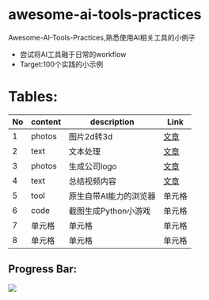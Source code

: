 # awesome-ai-tools-practices
Awesome-AI-Tools-Practices,熟悉使用AI相关工具的小例子

- 尝试将AI工具融于日常的workflow
- Target:100个实践的小示例

# Tables:

|  No   | content  | description | Link |
|  ----  | ----  | ----  | ----  |
| 1  | photos | 图片2d转3d | [文章](https://github.com/jerrychan807/awesome-ai-tools-practices/blob/main/p1_photos_2dTo3d.md) |
| 2  | text | 文本处理 |[文章](https://github.com/jerrychan807/awesome-ai-tools-practices/blob/main/p2_text_regex.md) |
| 3  | photos | 生成公司logo |[文章](https://github.com/jerrychan807/awesome-ai-tools-practices/blob/main/p3_photos_companyLogo.md) |
| 4  | text | 总结视频内容 |[文章](https://github.com/jerrychan807/awesome-ai-tools-practices/blob/main/p4_text_videoSummary.md) |
| 5  | tool | 原生自带AI能力的浏览器 |单元格 |
| 6  | code | 截图生成Python小游戏 |单元格 |
| 7  | 单元格 |单元格 |单元格 |
| 8  | 单元格 |单元格 |单元格 |

## Progress Bar:

![](https://geps.dev/progress/10)

